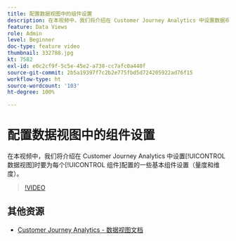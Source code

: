 ```yaml
---
title: 配置数据视图中的组件设置
description: 在本视频中，我们将介绍在 Customer Journey Analytics 中设置数据视图时要为每个组件配置的一些基本组件设置（量度和维度）。
feature: Data Views
role: Admin
level: Beginner
doc-type: feature video
thumbnail: 332788.jpg
kt: 7582
exl-id: e0c2cf9f-5c5e-45e2-a738-cc7afc0a440f
source-git-commit: 2b5a19397f7c2b2e775fbd5d724205922ad76f15
workflow-type: ht
source-wordcount: '103'
ht-degree: 100%

---
```


# 配置数据视图中的组件设置

在本视频中，我们将介绍在 Customer Journey Analytics 中设置[!UICONTROL 数据视图]时要为每个[!UICONTROL 组件]配置的一些基本组件设置（量度和维度）。

>[!VIDEO](https://video.tv.adobe.com/v/332788/?quality=12&learn=on)

## 其他资源

* [Customer Journey Analytics - 数据视图文档](https://experienceleague.adobe.com/docs/analytics-platform/using/cja-dataviews/create-dataview.html)
